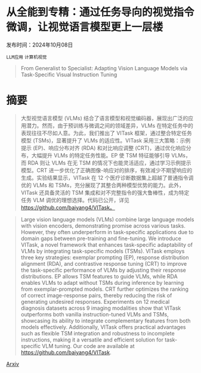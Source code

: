 # 从全能到专精：通过任务导向的视觉指令微调，让视觉语言模型更上一层楼

发布时间：2024年10月08日

`LLM应用` `计算机视觉`

> From Generalist to Specialist: Adapting Vision Language Models via Task-Specific Visual Instruction Tuning

# 摘要

> 大型视觉语言模型 (VLMs) 结合了语言模型和视觉编码器，展现出广泛的应用潜力。然而，由于预训练与微调之间的领域差异，VLMs 在特定任务中的表现往往不尽如人意。为此，我们推出了 VITask 框架，通过整合特定任务模型 (TSMs)，显著提升了 VLMs 的适应性。VITask 采用三大策略：示例提示 (EP)、响应分布对齐 (RDA) 和对比响应调整 (CRT)，通过优化响应分布，大幅提升 VLMs 的特定任务性能。EP 使 TSM 特征能够引导 VLMs，而 RDA 则让 VLMs 在无 TSM 的情况下也能灵活适应，通过学习示例提示模型。CRT 进一步优化了正确图像-响应对的排序，有效减少不期望响应的生成。实验结果显示，VITask 在 12 个医疗诊断数据集上超越了普通指令调优的 VLMs 和 TSMs，充分展现了其整合两种模型优势的能力。此外，VITask 还具备灵活的 TSM 集成和对不完整指令的强大鲁棒性，成为特定任务 VLM 调优的理想选择。代码已公开，详见 https://github.com/baiyang4/VITask。

> Large vision language models (VLMs) combine large language models with vision encoders, demonstrating promise across various tasks. However, they often underperform in task-specific applications due to domain gaps between pre-training and fine-tuning. We introduce VITask, a novel framework that enhances task-specific adaptability of VLMs by integrating task-specific models (TSMs). VITask employs three key strategies: exemplar prompting (EP), response distribution alignment (RDA), and contrastive response tuning (CRT) to improve the task-specific performance of VLMs by adjusting their response distributions. EP allows TSM features to guide VLMs, while RDA enables VLMs to adapt without TSMs during inference by learning from exemplar-prompted models. CRT further optimizes the ranking of correct image-response pairs, thereby reducing the risk of generating undesired responses. Experiments on 12 medical diagnosis datasets across 9 imaging modalities show that VITask outperforms both vanilla instruction-tuned VLMs and TSMs, showcasing its ability to integrate complementary features from both models effectively. Additionally, VITask offers practical advantages such as flexible TSM integration and robustness to incomplete instructions, making it a versatile and efficient solution for task-specific VLM tuning. Our code are available at https://github.com/baiyang4/VITask.

[Arxiv](https://arxiv.org/abs/2410.06456)